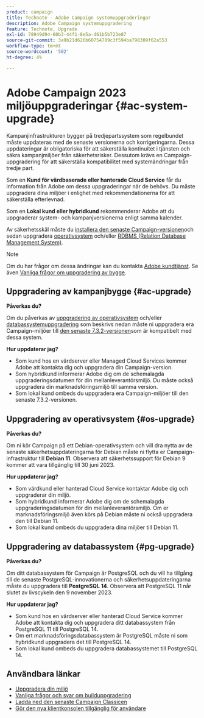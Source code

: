 ```yaml
---
product: campaign
title: Technote - Adobe Campaign systemuppgraderingar
description: Adobe Campaign systemuppgradering
feature: Technote, Upgrade
exl-id: 78949d94-60b3-44f1-8e5a-d61b5b723e87
source-git-commit: 3a9b21d626b60754789c3f594ba798309f62a553
workflow-type: tm+mt
source-wordcount: '502'
ht-degree: 4%

---
```


# Adobe Campaign 2023 miljöuppgraderingar {#ac-system-upgrade}

Kampanjinfrastrukturen bygger på tredjepartssystem som regelbundet måste uppdateras med de senaste versionerna och korrigeringarna. Dessa uppdateringar är obligatoriska för att säkerställa kontinuitet i tjänsten och säkra kampanjmiljöer från säkerhetsrisker. Dessutom krävs en Campaign-uppgradering för att säkerställa kompatibilitet med systemändringar från tredje part.

Som en **Kund för värdbaserade eller hanterade Cloud Service** får du information från Adobe om dessa uppgraderingar när de behövs. Du måste uppgradera dina miljöer i enlighet med rekommendationerna för att säkerställa efterlevnad.

Som en **Lokal kund eller hybridkund** rekommenderar Adobe att du uppgraderar system- och kampanjversionerna enligt samma kalender.

Av säkerhetsskäl måste du [installera den senaste Campaign-versionen](#ac-upgrade)och sedan uppgradera [operativsystem](#os-upgrade) och/eller [RDBMS (Relation Database Management System)](#pg-upgrade).

>[!NOTE]
>
>Om du har frågor om dessa ändringar kan du kontakta [Adobe kundtjänst](https://helpx.adobe.com/se/enterprise/admin-guide.html/enterprise/using/support-for-experience-cloud.ug.html). Se även [Vanliga frågor om uppgradering av bygge](../../platform/using/faq-build-upgrade.md).
>

## Uppgradering av kampanjbygge {#ac-upgrade}

**Påverkas du?**

Om du påverkas av [uppgradering av operativsystem](#os-upgrade) och/eller [databassystemuppgradering](#pg-upgrade) som beskrivs nedan måste ni uppgradera era Campaign-miljöer till [den senaste 7.3.2-versionen](../../rn/using/latest-release.md#release-7-3-2)som är kompatibelt med dessa system.

**Hur uppdaterar jag?**

* Som kund hos en värdserver eller Managed Cloud Services kommer Adobe att kontakta dig och uppgradera din Campaign-version.
* Som hybridkund informerar Adobe dig om de schemalagda uppgraderingsdatumen för din mellanleverantörsmiljö. Du måste också uppgradera din marknadsföringsmiljö till samma version.
* Som lokal kund ombeds du uppgradera era Campaign-miljöer till den senaste 7.3.2-versionen.


## Uppgradering av operativsystem {#os-upgrade}

**Påverkas du?**

Om ni kör Campaign på ett Debian-operativsystem och vill dra nytta av de senaste säkerhetsuppdateringarna för Debian måste ni flytta er Campaign-infrastruktur till **Debian 11**. Observera att säkerhetssupport för Debian 9 kommer att vara tillgänglig till 30 juni 2023.

**Hur uppdaterar jag?**

* Som värdkund eller hanterad Cloud Service kontaktar Adobe dig och uppgraderar din miljö.
* Som hybridkund informerar Adobe dig om de schemalagda uppgraderingsdatumen för din mellanleverantörsmiljö. Om er marknadsföringsmiljö även körs på Debian måste ni också uppgradera den till Debian 11.
* Som lokal kund ombeds du uppgradera dina miljöer till Debian 11.

## Uppgradering av databassystem {#pg-upgrade}

**Påverkas du?**

Om ditt databassystem för Campaign är PostgreSQL och du vill ha tillgång till de senaste PostgreSQL-innovationerna och säkerhetsuppdateringarna måste du uppgradera till **PostgreSQL 14**. Observera att PostgreSQL 11 når slutet av livscykeln den 9 november 2023.

**Hur uppdaterar jag?**

* Som kund hos en värdserver eller hanterad Cloud Service kommer Adobe att kontakta dig och uppgradera ditt databassystem från PostgreSQL 11 till PostgreSQL 14.
* Om ert marknadsföringsdatabassystem är PostgreSQL måste ni som hybridkund uppgradera det till PostgreSQL 14.
* Som lokal kund ombeds du uppgradera databassystemet till PostgreSQL 14.


## Användbara länkar

* [Uppgradera din miljö](../../production/using/build-upgrade.md)
* [Vanliga frågor och svar om builduppgradering](../../platform/using/faq-build-upgrade.md)
* [Ladda ned den senaste Campaign Classicen](https://experience.adobe.com/#/downloads/content/software-distribution/en/campaign.html)
* [Gör den nya klientkonsolen tillgänglig för användare](../../installation/using/client-console-availability-for-windows.md)
